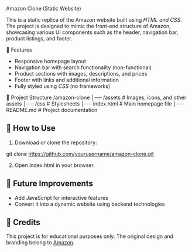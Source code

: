 Amazon Clone (Static Website)

This is a static replica of the Amazon website built using *HTML and CSS*. The project is designed to mimic the front-end structure of Amazon, showcasing various UI components such as the header, navigation bar, product listings, and footer.

📌 Features
- Responsive homepage layout
- Navigation bar with search functionality (non-functional)
- Product sections with images, descriptions, and prices
- Footer with links and additional information
- Fully styled using *CSS* (no frameworks)

📂 Project Structure
/amazon-clone │── /assets        # Images, icons, and other assets │── /css           # Stylesheets │── index.html     # Main homepage file │── README.md      # Project documentation

## 🚀 How to Use
1. Download or clone the repository:

git clone https://github.com/yourusername/amazon-clone.git

2. Open index.html in your browser.

## 🌟 Future Improvements
- Add JavaScript for interactive features
- Convert it into a dynamic website using backend technologies

## 📌 Credits
This project is for educational purposes only. The original design and branding belong to [Amazon](https://www.amazon.com/).



